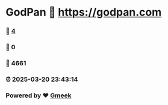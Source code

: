 # GodPan :link: https://godpan.com 
### :page_facing_up: [4](https://godpan.com/tag.html) 
### :speech_balloon: 0 
### :hibiscus: 4661 
### :alarm_clock: 2025-03-20 23:43:14 
### Powered by :heart: [Gmeek](https://github.com/Meekdai/Gmeek)
